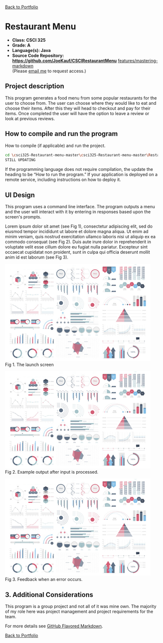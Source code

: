 [Back to Portfolio](./)

Restaurant Menu
===============

-   **Class: CSCI 325** 
-   **Grade: A** 
-   **Language(s): Java** 
-   **Source Code Repository: https://github.com/JoeKauf/CSCIRestaurantMenu** [features/mastering-markdown](https://guides.github.com/features/mastering-markdown/)  
    (Please [email me](mailto:example@csustudent.net?subject=GitHub%20Access) to request access.)

## Project description

This program generates a food menu from some popular restaurants for the user to choose from. The user can choose where they would like to eat and choose their items. After this they will head to checkout and pay for their items. Once completed the user will have the option to leave a review or look at previous reviews. 



## How to compile and run the program

How to compile (if applicable) and run the project.

```bash
cd \csci325-Restaurant-menu-master\csci325-Restaurant-menu-master\RestarauntMenu\src\csu\csci325
STILL UPDATING
```

If the programming language does not require compilation, the update the heading to be “How to run the program.” If your application is deployed on a remote service, including instructions on how to deploy it.

## UI Design

This program uses a command line interface. The program outputs a menu and the user will interact with it by entering in responses based upon the screen's prompts.

Lorem ipsum dolor sit amet (see Fig 1), consectetur adipiscing elit, sed do eiusmod tempor incididunt ut labore et dolore magna aliqua. Ut enim ad minim veniam, quis nostrud exercitation ullamco laboris nisi ut aliquip ex ea commodo consequat (see Fig 2). Duis aute irure dolor in reprehenderit in voluptate velit esse cillum dolore eu fugiat nulla pariatur. Excepteur sint occaecat cupidatat non proident, sunt in culpa qui officia deserunt mollit anim id est laborum (see Fig 3).

![screenshot](images/dummy_thumbnail.jpg)  
Fig 1. The launch screen

![screenshot](images/dummy_thumbnail.jpg)  
Fig 2. Example output after input is processed.

![screenshot](images/dummy_thumbnail.jpg)  
Fig 3. Feedback when an error occurs.

## 3. Additional Considerations

This program is a group project and not all of it was mine own. The majority of my role here was project management and project requirements for the team.

For more details see [GitHub Flavored Markdown](https://guides.github.com/features/mastering-markdown/).

[Back to Portfolio](./)

